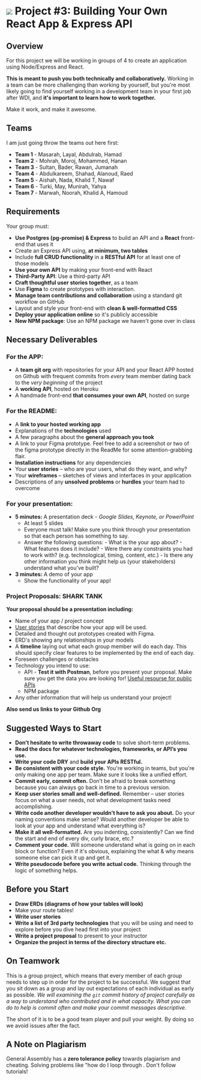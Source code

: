 
# ![](https://ga-dash.s3.amazonaws.com/production/assets/logo-9f88ae6c9c3871690e33280fcf557f33.png) Project #3: Building Your Own React App & Express API

## Overview

For this project we will be working in groups of 4 to create an application using Node/Express and React.

**This is meant to push you both technically and collaboratively.** Working in a team can be more challenging than working by yourself, but you're most likely going to find yourself working in a development team in your first job after WDI, and **it's important to learn how to work together.**

Make it work, and make it awesome.

## Teams

I am just going throw the teams out here first:

- **Team 1** - Masarah, Layal, Abdulrab, Hamad
- **Team 2** - Mohrah, Moroj, Mohammed, Hanan
- **Team 3** - Sultan, Bader, Rawan, Jumanah
- **Team 4** - Abdulkareem, Shahad, Alanoud, Raed
- **Team 5** - Aishah, Nada, Khalid T, Nawaf
- **Team 6** - Turki, May, Munirah, Yahya
- **Team 7** - Marwah, Noorah, Khalid A, Hamoud


## Requirements

Your group must:

- **Use Postgres (pg-promise) & Express** to build an API and a **React** front-end that uses it
- Create an Express API using, **at minimum, two tables**
- Include **full CRUD functionality** in a **RESTful API** for at least one of those models
- **Use your own API** by making your front-end with React
- **Third-Party API**: Use a third-party API
- **Craft thoughtful user stories together**, as a team
- Use **Figma** to create prototypes with interaction.
- **Manage team contributions and collaboration** using a standard git workflow on GitHub
- Layout and style your front-end with **clean & well-formatted CSS**
- **Deploy your application online** so it's publicly accessible
- **New NPM package**: Use an NPM package we haven't gone over in class


## Necessary Deliverables

### For the APP:
- A **team git org** with repositories for your API and your React APP hosted on Github with frequent commits from _every_ team member dating back to the _very beginning_ of the project
- A **working API**, hosted on Heroku
- A handmade front-end **that consumes your own API**, hosted on surge

### For the README:
- A **link to your hosted working app**
- Explanations of the **technologies** used
- A few paragraphs about the **general approach you took**
- A link to your Figma prototype.  Feel free to add a screenshot or two of the figma prototype directly in the ReadMe for some attention-grabbing flair.
- **Installation instructions** for any dependencies
- Your **user stories** – who are your users, what do they want, and why?
- Your **wireframes** – sketches of  views and interfaces in your application
- Descriptions of any **unsolved problems** or **hurdles** your team had to overcome

### For your presentation:
- **5 minutes:** A presentation deck _- Google Slides, Keynote, or PowerPoint_
    - At least 5 slides
    - Everyone must talk! Make sure you think through your presentation so that each person has something to say.
    - Answer the following questions:
	      - What is the your app about?
	      - What features does it include?
	      - Were there any constraints you had to work with? (e.g. technological, timing, content, etc.)
	      - Is there any other information you think might help us (your stakeholders) understand what you've built?
- **3 minutes:** A demo of your app
    - Show the functionality of your app!

### Project Proposals: SHARK TANK

__Your proposal should be a presentation including:__

- Name of your app / project concept
- [User stories](http://www.mariaemerson.com/user-stories/) that describe how your app will be used.
- Detailed and thought out prototypes created with Figma.
- ERD's showing any relationships in your models
- A **timeline** laying out what each group member will do each day. This should specify clear features to be implemented by the end of each day.
- Foreseen challenges or obstacles
- Technology you intend to use:
    - API - **Test it with Postman**, before you present your proposal. Make sure you get the data you are looking for! [Useful resourse for public APIs](https://github.com/toddmotto/public-apis)
    - NPM package
- Any other information that will help us understand your project!

**Also send us links to your Github Org**

## Suggested Ways to Start

- **Don’t hesitate to write throwaway code** to solve short-term problems.
- **Read the docs for whatever technologies, frameworks, or API’s you use.**
- **Write your code DRY** and **build your APIs RESTful.**
- **Be consistent with your code style.** You're working in teams, but you're only making one app per team. Make sure it looks like a unified effort.
- **Commit early, commit often.** Don’t be afraid to break something because you can always go back in time to a previous version.
- **Keep user stories small and well-defined.** Remember – user stories focus on what a user needs, not what development tasks need accomplishing.
- **Write code another developer wouldn't have to ask you about.** Do your naming conventions make sense? Would another developer be able to look at your app and understand what everything is?
- **Make it all well-formatted.** Are you indenting, consistently? Can we find the start and end of every div, curly brace, etc.?
- **Comment your code.** Will someone understand what is going on in each block or function? Even if it's obvious, explaining the what & why means someone else can pick it up and get it.
- **Write pseudocode before you write actual code.** Thinking through the logic of something helps.


## Before you Start

- **Draw ERDs (diagrams of how your tables will look)**
- Make your route tables!
- **Write user stories**
- **Write a list of 3rd party technologies** that you will be using and need to explore before you dive head first into your project
- **Write a project proposal** to present to your instructor
- **Organize the project in terms of the directory structure etc.**

## On Teamwork

This is a group project, which means that every member of each group needs to step up in order for the project to be successful. We suggest that you sit down as a group and lay out expectations of each individual as early as possible. *We will examining the `git` commit history of project carefully as a way to understand who contributed and in what capacity. What you can do to help is commit often and make your commit messages descriptive.*

The short of it is to be a good team player and pull your weight. By doing so we avoid issues after the fact.

## A Note on Plagiarism

General Assembly has a **zero tolerance policy** towards plagiarism and cheating. Solving problems like "how do I loop through .  Don't follow tutorials!
